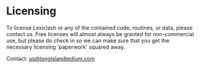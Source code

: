 # Licensing
To license Lexiclash or any of the contained code, routines, or data, please contact us. Free licenses will almost always be granted for non-commercial use, but please do check in so we can make sure that you get the necessary licensing 'paperwork' squared away. 

Contact: [us@longislandtedium.com](us@longislandtedium.com)
